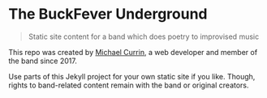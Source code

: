 # The BuckFever Underground
> Static site content for a band which does poetry to improvised music

This repo was created by [Michael Currin](https://github.com/MichaelCurrin), a web developer and member of the band since 2017.

Use parts of this Jekyll project for your own static site if you like. Though, rights to band-related content remain with the band or original creators.
